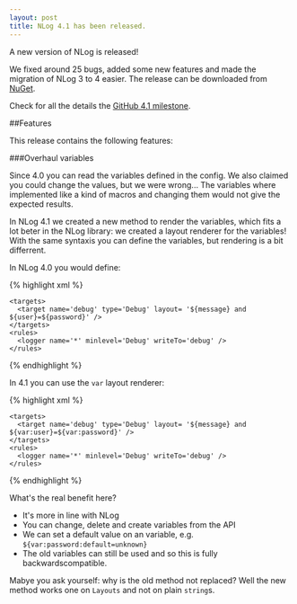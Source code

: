 ```yaml
---
layout: post
title: NLog 4.1 has been released. 
---
```


A new version of NLog is released! 

We fixed around 25 bugs, added some new features and made the migration of NLog 3 to 4 easier. 
The release can be downloaded from [NuGet](https://www.nuget.org/packages/NLog/4.1.0). 

Check for all the details the [GitHub 4.1 milestone](https://github.com/NLog/NLog/issues?q=milestone%3A4.1+is%3Aclosed). 

##Features

This release contains the following features:



###Overhaul variables 

Since 4.0 you can read the variables defined in the config. We also claimed you could change the values, but we were wrong...
The variables where implemented like a kind of macros and changing them would not give the expected results. 

In NLog 4.1 we created a new method to render the variables, which fits a lot beter in the NLog library: 
we created a layout renderer for the variables! With the same syntaxis you can define the variables, but rendering is a bit differrent. 


In NLog 4.0 you would define:


{% highlight xml %}
<nlog>
    <variable name='user' value='admin' />
    <variable name='password' value='realgoodpassword' />
            
    <targets>
      <target name='debug' type='Debug' layout= '${message} and ${user}=${password}' />
    </targets>
    <rules>
      <logger name='*' minlevel='Debug' writeTo='debug' />
    </rules>
</nlog>
{% endhighlight %}

In 4.1 you can use the `var` layout renderer:

{% highlight xml %}
<nlog>
    <variable name='user' value='admin' />
    <variable name='password' value='realgoodpassword' />
            
    <targets>
      <target name='debug' type='Debug' layout= '${message} and ${var:user}=${var:password}' />
    </targets>
    <rules>
      <logger name='*' minlevel='Debug' writeTo='debug' />
    </rules>
</nlog>
{% endhighlight %}

What's the real benefit here?

- It's more in line with NLog
- You can change, delete and create variables from the API
- We can set a default value on an variable, e.g. `${var:password:default=unknown}`
- The old variables can still be used and so this is fully backwardscompatible.

Mabye you ask yourself: why is the old method not replaced? Well the new method works one on `Layouts` and not on plain `string`s. 





